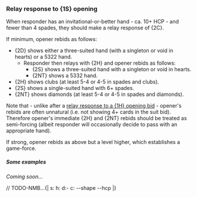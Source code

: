### <a name="Relay_response_to_1S_opening"> Relay response to {1S} opening

When responder has an invitational-or-better hand - ca. 10+ HCP - and fewer than 4 spades, they should make a relay response of {2C}.

If minimum, opener rebids as follows:

- {2D} shows either a three-suited hand (with a singleton or void in hearts) or a 5322 hand.
    - Responder then relays with {2H} and opener rebids as follows:
        - {2S} shows a three-suited hand with a singleton or void in hearts.
        - {2NT} shows a 5332 hand.
- {2H} shows clubs (at least 5-4 or 4-5 in spades and clubs).
- {2S} shows a single-suited hand with 6+ spades.
- {2NT} shows diamonds (at least 5-4 or 4-5 in spades and diamonds).

Note that - unlike after a [relay response to a {1H} opening bid](#Relay_response_to_1H_opening) - opener's rebids are often unnatural (i.e. not showing 4+ cards in the suit bid). Therefore opener's immediate {2H} and {2NT} rebids should be treated as semi-forcing (albeit responder will occasionally decide to pass with an appropriate hand).

If strong, opener rebids as above but a level higher, which establishes a game-force.

##### Some examples

_Coming soon..._

// TODO-NMB...{| s: h: d:- c: --shape --hcp |}
